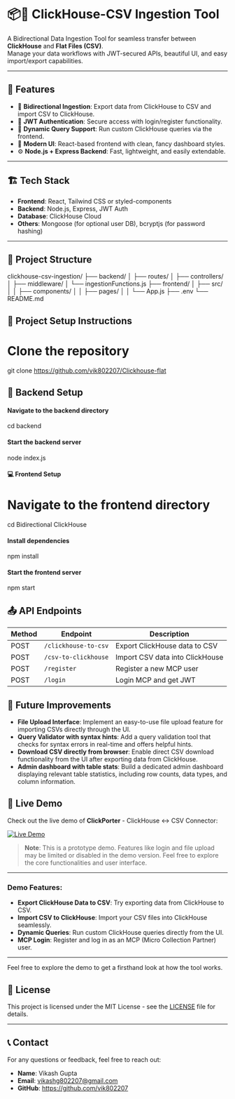 # 📦📄 ClickHouse-CSV Ingestion Tool

A Bidirectional Data Ingestion Tool for seamless transfer between **ClickHouse** and **Flat Files (CSV)**.  
Manage your data workflows with JWT-secured APIs, beautiful UI, and easy import/export capabilities.

---

## 🚀 Features

- 🔁 **Bidirectional Ingestion**: Export data from ClickHouse to CSV and import CSV to ClickHouse.
- 🔐 **JWT Authentication**: Secure access with login/register functionality.
- 🧾 **Dynamic Query Support**: Run custom ClickHouse queries via the frontend.
- 🎨 **Modern UI**: React-based frontend with clean, fancy dashboard styles.
- ⚙️ **Node.js + Express Backend**: Fast, lightweight, and easily extendable.

---

## 🏗️ Tech Stack

- **Frontend**: React, Tailwind CSS or styled-components
- **Backend**: Node.js, Express, JWT Auth
- **Database**: ClickHouse Cloud
- **Others**: Mongoose (for optional user DB), bcryptjs (for password hashing)

---

## 📁 Project Structure

clickhouse-csv-ingestion/
├── backend/
│   ├── routes/
│   ├── controllers/
│   ├── middleware/
│   └── ingestionFunctions.js
├── frontend/
│   ├── src/
│   │   ├── components/
│   │   ├── pages/
│   │   └── App.js
├── .env
└── README.md


## 🚀 Project Setup Instructions

# Clone the repository
git clone https://github.com/vik802207/Clickhouse-flat

## 🔧 Backend Setup

#### Navigate to the backend directory
cd backend

#### Start the backend server
node index.js

#### 💻 Frontend Setup

# Navigate to the frontend directory
cd Bidirectional ClickHouse

#### Install dependencies
npm install

#### Start the frontend server
npm start

## 📤 API Endpoints

| Method | Endpoint             | Description                     |
| ------ | -------------------- | ------------------------------- |
| POST   | `/clickhouse-to-csv` | Export ClickHouse data to CSV   |
| POST   | `/csv-to-clickhouse` | Import CSV data into ClickHouse |
| POST   | `/register`          | Register a new MCP user         |
| POST   | `/login`             | Login MCP and get JWT           |

## 📌 Future Improvements

- **File Upload Interface**: Implement an easy-to-use file upload feature for importing CSVs directly through the UI.
- **Query Validator with syntax hints**: Add a query validation tool that checks for syntax errors in real-time and offers helpful hints.
- **Download CSV directly from browser**: Enable direct CSV download functionality from the UI after exporting data from ClickHouse.
- **Admin dashboard with table stats**: Build a dedicated admin dashboard displaying relevant table statistics, including row counts, data types, and column information.
## 🚀 Live Demo

Check out the live demo of **ClickPorter** - ClickHouse ↔️ CSV Connector:

[![Live Demo](https://img.shields.io/badge/Live%20Demo-Available-brightgreen)](https://clickhouse-flat.vercel.app/)


> **Note**: This is a prototype demo. Features like login and file upload may be limited or disabled in the demo version. Feel free to explore the core functionalities and user interface.

---

### Demo Features:
- **Export ClickHouse Data to CSV**: Try exporting data from ClickHouse to CSV.
- **Import CSV to ClickHouse**: Import your CSV files into ClickHouse seamlessly.
- **Dynamic Queries**: Run custom ClickHouse queries directly from the UI.
- **MCP Login**: Register and log in as an MCP (Micro Collection Partner) user.

---

Feel free to explore the demo to get a firsthand look at how the tool works.
## 📝 License

This project is licensed under the MIT License - see the [LICENSE](LICENSE) file for details.

---

## 📞 Contact

For any questions or feedback, feel free to reach out:

- **Name**: Vikash Gupta
- **Email**: vikashg802207@gmail.com
- **GitHub**: https://github.com/vik802207


